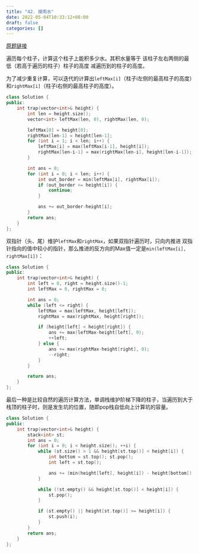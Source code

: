 ```yaml
---
title: "42. 接雨水"
date: 2022-05-04T10:33:12+08:00
draft: false
categories: []
---
```


[原题链接](https://leetcode-cn.com/problems/trapping-rain-water/)

遍历每个柱子，计算这个柱子上能积多少水。其积水量等于 该柱子左右两侧的最低（若高于遍历的柱子）柱子的高度 减遍历到的柱子的高度。

为了减少重复计算，可以迭代的计算出`leftMax[i]`（柱子i左侧的最高柱子的高度）和`rightMax[i]`（柱子i右侧的最高柱子的高度）。

```cpp
class Solution {
public:
    int trap(vector<int>& height) {
        int len = height.size();
        vector<int> leftMax(len, 0), rightMax(len, 0);

        leftMax[0] = height[0];
        rightMax[len-1] = height[len-1];
        for (int i = 1; i < len; i++) {
            leftMax[i] = max(leftMax[i-1], height[i]);
            rightMax[len-i-1] = max(rightMax[len-i], height[len-i-1]);
        }

        int ans = 0;
        for (int i = 0; i < len; i++) {
            int out_border = min(leftMax[i], rightMax[i]);
            if (out_border <= height[i]) {
                continue;
            }

            ans += out_border-height[i];
        }
        return ans;
    }
};
```

双指针（头、尾）维护`leftMax`和`rightMax`，如果双指针遍历时，只向内推进 双指针指向的值中较小的指针，那么推进的反方向的Max值一定是`min(leftMax[i], rightMax[i])`：


```cpp
class Solution {
public:
    int trap(vector<int>& height) {
        int left = 0, right = height.size()-1;
        int leftMax = 0, rightMax = 0;

        int ans = 0;
        while (left <= right) {
            leftMax = max(leftMax, height[left]);
            rightMax = max(rightMax, height[right]);

            if (height[left] < height[right]) {
                ans += max(leftMax-height[left], 0);
                ++left;
            } else {
                ans += max(rightMax-height[right], 0);
                --right;
            }
        }

        return ans;
    }
};
```

最后一种是比较自然的遍历计算方法，单调栈维护阶梯下降的柱子，当遍历到大于栈顶的柱子时，则是发生坑的位置，随即pop栈自低向上计算坑的容量。

```cpp
class Solution {
public:
    int trap(vector<int>& height) {
        stack<int> st;
        int ans = 0;
        for (int i = 0; i < height.size(); ++i) {
            while (st.size() > 1 && height[st.top()] < height[i]) {
                int bottom = st.top(); st.pop();
                int left = st.top();

                ans += (min(height[left], height[i]) - height[bottom]) * (i-left-1);
            }

            while (!st.empty() && height[st.top()] < height[i]) {
                st.pop();
            }

            if (st.empty() || height[st.top()] >= height[i]) {
                st.push(i);
            }
        }
        return ans;
    }
};
```
